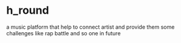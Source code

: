 # h_round
a music platform that help to connect artist and provide them some challenges like rap battle and so one in future  
